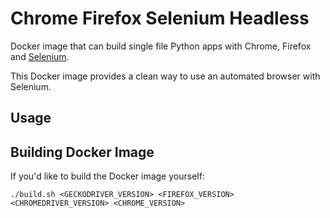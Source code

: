Chrome Firefox Selenium Headless
==================

Docker image that can build single file Python apps with
Chrome, Firefox and [Selenium](http://pyinstaller.readthedocs.io/).

This Docker image provides a clean way to use an automated browser 
with Selenium.

Usage
-----
Building Docker Image
---------------------

If you'd like to build the Docker image yourself:

    ./build.sh <GECKODRIVER_VERSION> <FIREFOX_VERSION> <CHROMEDRIVER_VERSION> <CHROME_VERSION>